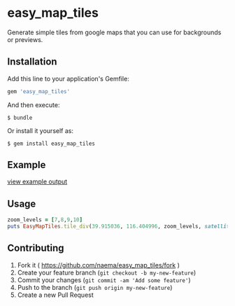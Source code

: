 # easy_map_tiles
Generate simple tiles from google maps that you can use for backgrounds or previews.

## Installation

Add this line to your application's Gemfile:

```ruby
gem 'easy_map_tiles'
```

And then execute:

    $ bundle

Or install it yourself as:

    $ gem install easy_map_tiles

## Example

[view example output](https://rawgit.com/naema/easy_map_tiles/master/test.html)

## Usage

```ruby
zoom_levels = [7,8,9,10]
puts EasyMapTiles.tile_div(39.915036, 116.404996, zoom_levels, satellite: false, marker: true)
```

## Contributing

1. Fork it ( https://github.com/naema/easy_map_tiles/fork )
2. Create your feature branch (`git checkout -b my-new-feature`)
3. Commit your changes (`git commit -am 'Add some feature'`)
4. Push to the branch (`git push origin my-new-feature`)
5. Create a new Pull Request
